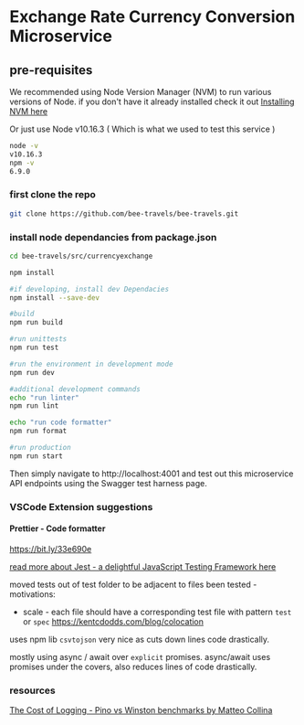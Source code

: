 # Exchange Rate Currency Conversion Microservice


## pre-requisites
We recommended using Node Version Manager (NVM) to run various versions of Node.
if you don't have it already installed check it out [ Installing NVM here](https://github.com/nvm-sh/nvm)

Or just use Node v10.16.3 ( Which is what we used to test this service )

``` sh
node -v
v10.16.3
npm -v
6.9.0
```


### first clone the repo
```sh
git clone https://github.com/bee-travels/bee-travels.git
```

### install node dependancies from package.json

```sh
cd bee-travels/src/currencyexchange

npm install

#if developing, install dev Dependacies
npm install --save-dev

#build 
npm run build

#run unittests
npm run test

#run the environment in development mode
npm run dev

#additional development commands
echo "run linter"
npm run lint

echo "run code formatter"
npm run format

#run production
npm run start
```
Then simply navigate to
http://localhost:4001 and test out this microservice API endpoints using
the Swagger test harness page.



### VSCode Extension suggestions

#### Prettier - Code formatter
https://bit.ly/33e690e



[read more about Jest - a delightful JavaScript Testing Framework here](https://jestjs.io/)

moved tests out of test folder to be adjacent to files been tested - motivations:
* scale - each file should have a corresponding test file with pattern `test` or `spec`
https://kentcdodds.com/blog/colocation

uses npm lib `csvtojson` very nice as cuts down lines code drastically.

mostly using async / await over `explicit` promises.  async/await uses promises under the covers, also reduces lines of code drastically.

### resources

[The Cost of Logging - Pino vs Winston benchmarks by Matteo Collina](https://www.nearform.com/blog/the-cost-of-logging/)
